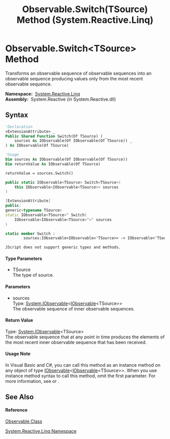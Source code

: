 ﻿---
title: Observable.Switch(TSource) Method  (System.Reactive.Linq)
TOCTitle: Switch(TSource) Method
ms:assetid: M:System.Reactive.Linq.Observable.Switch``1(System.IObservable{System.IObservable{``0}})
ms:mtpsurl: https://msdn.microsoft.com/en-us/library/Hh229197(v=VS.103)
ms:contentKeyID: 36068613
ms.date: 06/28/2011
mtps_version: v=VS.103
f1_keywords:
- System.Reactive.Linq.Observable.Switch``1
dev_langs:
- CSharp
- JScript
- VB
- FSharp
- c++
---

# Observable.Switch\<TSource\> Method

Transforms an observable sequence of observable sequences into an observable sequence producing values only from the most recent observable sequence.

**Namespace:**  [System.Reactive.Linq](hh211929\(v=vs.103\).md)  
**Assembly:**  System.Reactive (in System.Reactive.dll)

## Syntax

``` vb
'Declaration
<ExtensionAttribute> _
Public Shared Function Switch(Of TSource) ( _
    sources As IObservable(Of IObservable(Of TSource)) _
) As IObservable(Of TSource)
```

``` vb
'Usage
Dim sources As IObservable(Of IObservable(Of TSource))
Dim returnValue As IObservable(Of TSource)

returnValue = sources.Switch()
```

``` csharp
public static IObservable<TSource> Switch<TSource>(
    this IObservable<IObservable<TSource>> sources
)
```

``` c++
[ExtensionAttribute]
public:
generic<typename TSource>
static IObservable<TSource>^ Switch(
    IObservable<IObservable<TSource>^>^ sources
)
```

``` fsharp
static member Switch : 
        sources:IObservable<IObservable<'TSource>> -> IObservable<'TSource> 
```

``` jscript
JScript does not support generic types and methods.
```

#### Type Parameters

  - TSource  
    The type of source.

#### Parameters

  - sources  
    Type: [System.IObservable](https://msdn.microsoft.com/en-us/library/Dd990377)\<[IObservable](https://msdn.microsoft.com/en-us/library/Dd990377)\<TSource\>\>  
    The observable sequence of inner observable sequences.  

#### Return Value

Type: [System.IObservable](https://msdn.microsoft.com/en-us/library/Dd990377)\<TSource\>  
The observable sequence that at any point in time produces the elements of the most recent inner observable sequence that has been received.  

#### Usage Note

In Visual Basic and C\#, you can call this method as an instance method on any object of type [IObservable](https://msdn.microsoft.com/en-us/library/Dd990377)\<[IObservable](https://msdn.microsoft.com/en-us/library/Dd990377)\<TSource\>\>. When you use instance method syntax to call this method, omit the first parameter. For more information, see [](https://msdn.microsoft.com/en-us/library/Bb384936) or [](https://msdn.microsoft.com/en-us/library/Bb383977).

## See Also

#### Reference

[Observable Class](hh244252\(v=vs.103\).md)

[System.Reactive.Linq Namespace](hh211929\(v=vs.103\).md)


